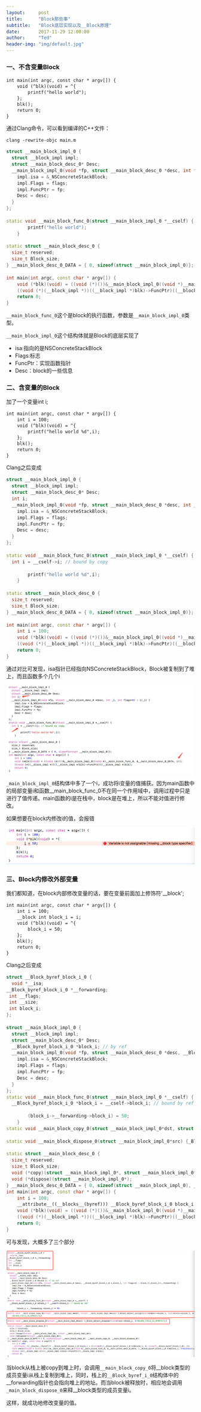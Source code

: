 ```yaml
---
layout:     post
title:      "Block那些事"
subtitle:   "Block底层实现以及__Block原理"
date:       2017-11-29 12:00:00
author:     "Ted"
header-img: "img/default.jpg"
---
```


### 一、不含变量Block

```objc
int main(int argc, const char * argv[]) {
    void (^blk)(void) = ^{
        printf("hello world");
    };
    blk();
    return 0;
}
```

通过Clang命令，可以看到编译的C++文件：

```
clang -rewrite-objc main.m
```

```c++
struct __main_block_impl_0 {
  struct __block_impl impl;
  struct __main_block_desc_0* Desc;
  __main_block_impl_0(void *fp, struct __main_block_desc_0 *desc, int flags=0) {
    impl.isa = &_NSConcreteStackBlock;
    impl.Flags = flags;
    impl.FuncPtr = fp;
    Desc = desc;
  }
};

static void __main_block_func_0(struct __main_block_impl_0 *__cself) {
        printf("hello world");
    }

static struct __main_block_desc_0 {
  size_t reserved;
  size_t Block_size;
} __main_block_desc_0_DATA = { 0, sizeof(struct __main_block_impl_0)};

int main(int argc, const char * argv[]) {
    void (*blk)(void) = ((void (*)())&__main_block_impl_0((void *)__main_block_func_0, &__main_block_desc_0_DATA));
    ((void (*)(__block_impl *))((__block_impl *)blk)->FuncPtr)((__block_impl *)blk);
    return 0;
}
```

`__main_block_func_0`这个是block的执行函数，参数是`__main_block_impl_0`类型。

`__main_block_impl_0`这个结构体就是Block的底层实现了

- isa:指向的是NSConcreteStackBlock
- Flags:标志
- FuncPtr：实现函数指针
- Desc：block的一些信息

### 二、含变量的Block

加了一个变量int i;

```objc
int main(int argc, const char * argv[]) {
    int i = 100;
    void (^blk)(void) = ^{
        printf("hello world %d",i);
    };
    blk();
    return 0;
}
```

Clang之后变成

```c++
struct __main_block_impl_0 {
  struct __block_impl impl;
  struct __main_block_desc_0* Desc;
  int i;
  __main_block_impl_0(void *fp, struct __main_block_desc_0 *desc, int _i, int flags=0) : i(_i) {
    impl.isa = &_NSConcreteStackBlock;
    impl.Flags = flags;
    impl.FuncPtr = fp;
    Desc = desc;
  }
};

static void __main_block_func_0(struct __main_block_impl_0 *__cself) {
  int i = __cself->i; // bound by copy

        printf("hello world %d",i);
    }

static struct __main_block_desc_0 {
  size_t reserved;
  size_t Block_size;
} __main_block_desc_0_DATA = { 0, sizeof(struct __main_block_impl_0)};

int main(int argc, const char * argv[]) {
    int i = 100;
    void (*blk)(void) = ((void (*)())&__main_block_impl_0((void *)__main_block_func_0, &__main_block_desc_0_DATA, i));
    ((void (*)(__block_impl *))((__block_impl *)blk)->FuncPtr)((__block_impl *)blk);
    return 0;
}
```

通过对比可发现，isa指针已经指向NSConcreteStackBlock，Block被复制到了堆上，而且函数多个几个i

![img](/img/Simple_2/03.png)

`_main_block_impl_0`结构体中多了一个i，成功将i变量的值捕获。因为main函数中的局部变量i和函数__main_block_func_0不在同一个作用域中，调用过程中只是进行了值传递。main函数的i是在栈中，block是在堆上，所以不能对值进行修改。

如果想要在block内修改i的值，会报错

![img](/img/Simple_2/04.png)

### 三、Block内修改外部变量

我们都知道，在block内部修改变量的话，要在变量前面加上修饰符'__block';

```Objc
int main(int argc, const char * argv[]) {
    int i = 100;
    __block int block_i = i;
    void (^blk)(void) = ^{
        block_i = 50;
    };
    blk();
    return 0;
}
```

Clang之后变成

```c++
struct __Block_byref_block_i_0 {
  void *__isa;
__Block_byref_block_i_0 *__forwarding;
 int __flags;
 int __size;
 int block_i;
};

struct __main_block_impl_0 {
  struct __block_impl impl;
  struct __main_block_desc_0* Desc;
  __Block_byref_block_i_0 *block_i; // by ref
  __main_block_impl_0(void *fp, struct __main_block_desc_0 *desc, __Block_byref_block_i_0 *_block_i, int flags=0) : block_i(_block_i->__forwarding) {
    impl.isa = &_NSConcreteStackBlock;
    impl.Flags = flags;
    impl.FuncPtr = fp;
    Desc = desc;
  }
};
static void __main_block_func_0(struct __main_block_impl_0 *__cself) {
  __Block_byref_block_i_0 *block_i = __cself->block_i; // bound by ref

        (block_i->__forwarding->block_i) = 50;
    }
static void __main_block_copy_0(struct __main_block_impl_0*dst, struct __main_block_impl_0*src) {_Block_object_assign((void*)&dst->block_i, (void*)src->block_i, 8/*BLOCK_FIELD_IS_BYREF*/);}

static void __main_block_dispose_0(struct __main_block_impl_0*src) {_Block_object_dispose((void*)src->block_i, 8/*BLOCK_FIELD_IS_BYREF*/);}

static struct __main_block_desc_0 {
  size_t reserved;
  size_t Block_size;
  void (*copy)(struct __main_block_impl_0*, struct __main_block_impl_0*);
  void (*dispose)(struct __main_block_impl_0*);
} __main_block_desc_0_DATA = { 0, sizeof(struct __main_block_impl_0), __main_block_copy_0, __main_block_dispose_0};
int main(int argc, const char * argv[]) {
    int i = 100;
    __attribute__((__blocks__(byref))) __Block_byref_block_i_0 block_i = {(void*)0,(__Block_byref_block_i_0 *)&block_i, 0, sizeof(__Block_byref_block_i_0), i};
    void (*blk)(void) = ((void (*)())&__main_block_impl_0((void *)__main_block_func_0, &__main_block_desc_0_DATA, (__Block_byref_block_i_0 *)&block_i, 570425344));
    ((void (*)(__block_impl *))((__block_impl *)blk)->FuncPtr)((__block_impl *)blk);
    return 0;
}
```

可与发现，大概多了三个部分

![img](/img/Simple_2/05.png)

当block从栈上被copy到堆上时，会调用`__main_block_copy_0`将__block类型的成员变量i从栈上复制到堆上，同时，栈上的`__Block_byref_i_0`结构体中的__forwarding指针也会指向堆上的地址。而当block被释放时，相应地会调用`_main_block_dispose_0`来释__block类型的成员变量i。

这样，就成功地修改变量的值。